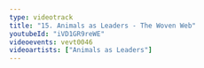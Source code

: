 ```yaml
---
type: videotrack
title: "15. Animals as Leaders - The Woven Web"
youtubeId: "iVD1GR9reWE"
videoevents: vevt0046
videoartists: ["Animals as Leaders"]
---
```


